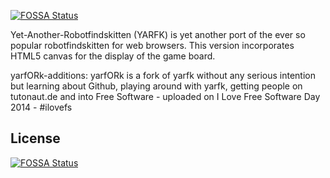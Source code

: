 [![FOSSA Status](https://app.fossa.io/api/projects/git%2Bgithub.com%2Fbili123%2FyarfORk.svg?type=shield)](https://app.fossa.io/projects/git%2Bgithub.com%2Fbili123%2FyarfORk?ref=badge_shield)

Yet-Another-Robotfindskitten (YARFK) is yet another port of the ever so popular robotfindskitten for web browsers.
This version incorporates HTML5 canvas for the display of the game board.

yarfORk-additions:
yarfORk is a fork of yarfk without any serious intention but learning about Github, playing around with yarfk, getting people on tutonaut.de and into Free Software - uploaded on I Love Free Software Day 2014 - #ilovefs


## License
[![FOSSA Status](https://app.fossa.io/api/projects/git%2Bgithub.com%2Fbili123%2FyarfORk.svg?type=large)](https://app.fossa.io/projects/git%2Bgithub.com%2Fbili123%2FyarfORk?ref=badge_large)
